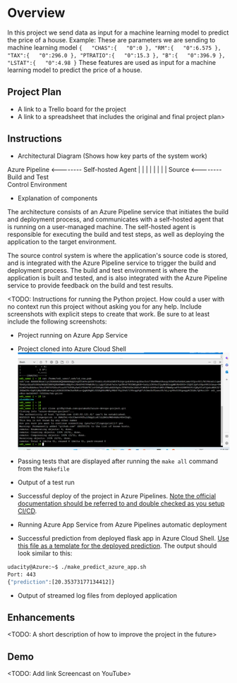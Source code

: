 # Overview

In this project we send data as input for a machine learning model to predict the price of a house.
Example:
These are parameters we are sending to machine learning model 
`{  
   "CHAS":{  
      "0":0
   },
   "RM":{  
      "0":6.575
   },
   "TAX":{  
      "0":296.0
   },
   "PTRATIO":{  
      "0":15.3
   },
   "B":{  
      "0":396.9
   },
   "LSTAT":{  
      "0":4.98
   }`
These features are used as input for a machine learning model to predict the price of a house.


## Project Plan

* A link to a Trello board for the project
* A link to a spreadsheet that includes the original and final project plan>

## Instructions

* Architectural Diagram (Shows how key parts of the system work)

            
 Azure Pipeline   <--------   Self-hosted Agent
         |                              |
         |                              |
         |                              |
         |                              |
      Source        <--------     Build and Test   
     Control                      Environment     

* Explanation of components


The architecture consists of an Azure Pipeline service that initiates the build and deployment process, and communicates with a self-hosted agent that is running on a user-managed machine. The self-hosted agent is responsible for executing the build and test steps, as well as deploying the application to the target environment.

The source control system is where the application's source code is stored, and is integrated with the Azure Pipeline service to trigger the build and deployment process. The build and test environment is where the application is built and tested, and is also integrated with the Azure Pipeline service to provide feedback on the build and test results.


<TODO:  Instructions for running the Python project.  How could a user with no context run this project without asking you for any help.  Include screenshots with explicit steps to create that work. Be sure to at least include the following screenshots:

* Project running on Azure App Service


* Project cloned into Azure Cloud Shell
![Git clone](./sc/gitclone.png)

* Passing tests that are displayed after running the `make all` command from the `Makefile`

* Output of a test run

* Successful deploy of the project in Azure Pipelines.  [Note the official documentation should be referred to and double checked as you setup CI/CD](https://docs.microsoft.com/en-us/azure/devops/pipelines/ecosystems/python-webapp?view=azure-devops).

* Running Azure App Service from Azure Pipelines automatic deployment

* Successful prediction from deployed flask app in Azure Cloud Shell.  [Use this file as a template for the deployed prediction](https://github.com/udacity/nd082-Azure-Cloud-DevOps-Starter-Code/blob/master/C2-AgileDevelopmentwithAzure/project/starter_files/flask-sklearn/make_predict_azure_app.sh).
The output should look similar to this:

```bash
udacity@Azure:~$ ./make_predict_azure_app.sh
Port: 443
{"prediction":[20.35373177134412]}
```

* Output of streamed log files from deployed application

> 

## Enhancements

<TODO: A short description of how to improve the project in the future>

## Demo 

<TODO: Add link Screencast on YouTube>

